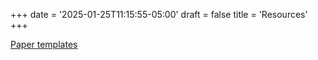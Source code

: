 +++
date = '2025-01-25T11:15:55-05:00'
draft = false
title = 'Resources'
+++

[Paper templates](https://github.com/supercollider-2025/supercollider-2025.github.io/raw/refs/heads/main/paper-templates/SC_2025_Paper_Templates.zip)
